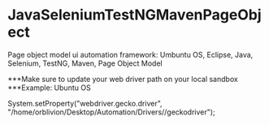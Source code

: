 # JavaSeleniumTestNGMavenPageObject
Page object model ui automation framework: Umbuntu OS, Eclipse, Java, Selenium, TestNG, Maven, Page Object Model

***Make sure to update your web driver path on your local sandbox
***Example: Ubuntu OS

System.setProperty("webdriver.gecko.driver", "/home/orblivion/Desktop/Automation/Drivers//geckodriver");
